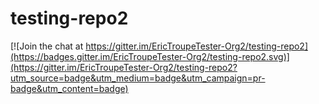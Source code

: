 # testing-repo2

[![Join the chat at https://gitter.im/EricTroupeTester-Org2/testing-repo2](https://badges.gitter.im/EricTroupeTester-Org2/testing-repo2.svg)](https://gitter.im/EricTroupeTester-Org2/testing-repo2?utm_source=badge&utm_medium=badge&utm_campaign=pr-badge&utm_content=badge)